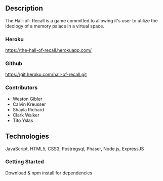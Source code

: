 ## Description 
The Hall-of- Recall is a game committed to allowing it's user to utilize the ideology of a memory palace in a virtual space. 

### Heroku
 https://the-hall-of-recall.herokuapp.com/

### Github
https://git.heroku.com/hall-of-recall.git

### Contributors 

* Weston Gibler
* Calvin Kreusser
* Shayla Richard
* Clark Walker
* Tito Yslas 

## Technologies 
JavaScript, HTML5, CSS3, Postregsql, Phaser, Node.js, ExpressJS

### Getting Started 
Download & npm install for dependencies 
